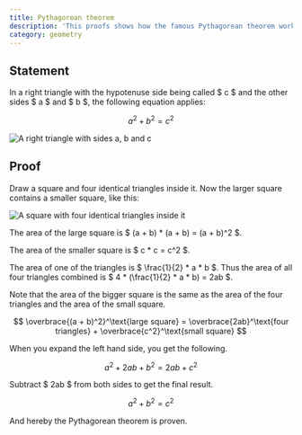 ```yaml
---
title: Pythagorean theorem
description: 'This proofs shows how the famous Pythagorean theorem works: a^2 + b^2 = c^2'
category: geometry
---
```


## Statement

In a right triangle with the hypotenuse side being called $ c $ and the other sides $ a $ and $ b $, the following equation applies:

$$ a^2 + b^2 = c^2 $$

![A right triangle with sides a, b and c](/proofs/pythagorean-theorem-1.svg)

## Proof

Draw a square and four identical triangles inside it. Now the larger square contains a smaller square, like this:

![A square with four identical triangles inside it](/proofs/pythagorean-theorem-2.svg)

The area of the large square is $ (a + b) \* (a + b) = (a + b)^2 $.

The area of the smaller square is $ c \* c = c^2 $.

The area of one of the triangles is $ \frac{1}{2} \* a \* b $. Thus the area of all four triangles combined is $ 4 \* (\frac{1}{2} \* a \* b) = 2ab $.

Note that the area of the bigger square is the same as the area of the four triangles and the area of the small square.

$$ \overbrace{(a + b)^2}^\text{large square} = \overbrace{2ab}^\text{four triangles} + \overbrace{c^2}^\text{small square} $$

When you expand the left hand side, you get the following.

$$ a^2 + 2ab + b^2 = 2ab + c^2 $$

Subtract $ 2ab $ from both sides to get the final result.

$$ a^2 + b^2 = c^2 $$

And hereby the Pythagorean theorem is proven.

